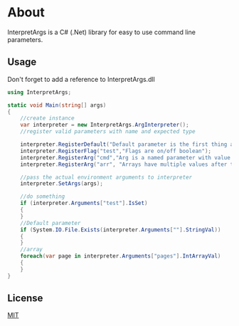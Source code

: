 # About

InterpretArgs is a C# (.Net) library for easy to use command line parameters.

## Usage

Don't forget to add a reference to InterpretArgs.dll
```c#
using InterpretArgs;

static void Main(string[] args)
{
    //create instance
    var interpreter = new InterpretArgs.ArgInterpreter();
    //register valid parameters with name and expected type

    interpreter.RegisterDefault("Default parameter is the first thing after the exe, like a filename", ArgInterpreter.ValueTypeEnum.String);
    interpreter.RegisterFlag("test","Flags are on/off boolean");
    interpreter.RegisterArg("cmd","Arg is a named parameter with value behind like -cmd CUT", "Description for help", false, ArgInterpreter.ValueTypeEnum.String, false);
    interpreter.RegisterArg("arr", "Arrays have multiple values after the parameter like -pages 1 2 3", "Description", true, ArgInterpreter.ValueTypeEnum.Number, true);

    //pass the actual environment arguments to interpreter
    interpreter.SetArgs(args);

    //do something
    if (interpreter.Arguments["test"].IsSet)
    {
    }
    //Default parameter
    if (System.IO.File.Exists(interpreter.Arguments[""].StringVal))
    {
    }
    //array
    foreach(var page in interpreter.Arguments["pages"].IntArrayVal) 
    { 
    }
}
```

## License
[MIT](https://choosealicense.com/licenses/mit/)